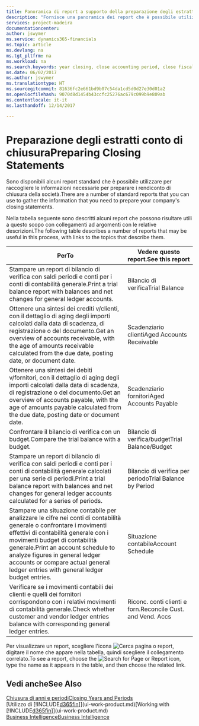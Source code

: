 ```yaml
---
title: Panoramica di report a supporto della preparazione degli estratti conto di chiusura | Documenti Microsoft
description: "Fornisce una panoramica dei report che è possibile utilizzare per raccogliere le informazioni e preparare gli estratti conto di chiusura della società alla chiusura dell'anno fiscale."
services: project-madeira
documentationcenter: 
author: jswymer
ms.service: dynamics365-financials
ms.topic: article
ms.devlang: na
ms.tgt_pltfrm: na
ms.workload: na
ms.search.keywords: year closing, close accounting period, close fiscal year, aging, creditor payments, vendor payments, assets, liabilities, equity, analysis, reporting, financial report, business intelligence, BI, Power Bi, KPI
ms.date: 06/02/2017
ms.author: jswymer
ms.translationtype: HT
ms.sourcegitcommit: 81636fc2e661bd9b07c54da1cd5d0d27e30d01a2
ms.openlocfilehash: 9070d8d1454b43ccfc25276ac679c099b9e809ab
ms.contentlocale: it-it
ms.lasthandoff: 12/14/2017

---
```

# <a name="preparing-closing-statements"></a><span data-ttu-id="7991c-103">Preparazione degli estratti conto di chiusura</span><span class="sxs-lookup"><span data-stu-id="7991c-103">Preparing Closing Statements</span></span>
<span data-ttu-id="7991c-104">Sono disponibili alcuni report standard che è possibile utilizzare per raccogliere le informazioni necessarie per preparare i rendiconto di chiusura della società.</span><span class="sxs-lookup"><span data-stu-id="7991c-104">There are a number of standard reports that you can use to gather the information that you need to prepare your company's closing statements.</span></span>

<span data-ttu-id="7991c-105">Nella tabella seguente sono descritti alcuni report che possono risultare utili a questo scopo con collegamenti ad argomenti con le relative descrizioni.</span><span class="sxs-lookup"><span data-stu-id="7991c-105">The following table describes a number of reports that may be useful in this process, with links to the topics that describe them.</span></span>

| <span data-ttu-id="7991c-106">Per</span><span class="sxs-lookup"><span data-stu-id="7991c-106">To</span></span> | <span data-ttu-id="7991c-107">Vedere questo report.</span><span class="sxs-lookup"><span data-stu-id="7991c-107">See this report</span></span> |
| --- | --- |
| <span data-ttu-id="7991c-108">Stampare un report di bilancio di verifica con saldi periodi e conti per i conti di contabilità generale.</span><span class="sxs-lookup"><span data-stu-id="7991c-108">Print a trial balance report with balances and net changes for general ledger accounts.</span></span> |<span data-ttu-id="7991c-109">Bilancio di verifica</span><span class="sxs-lookup"><span data-stu-id="7991c-109">Trial Balance</span></span> |
| <span data-ttu-id="7991c-110">Ottenere una sintesi dei crediti v/clienti, con il dettaglio di aging degli importi calcolati dalla data di scadenza, di registrazione o del documento.</span><span class="sxs-lookup"><span data-stu-id="7991c-110">Get an overview of accounts receivable, with the age of amounts receivable calculated from the due date, posting date, or document date.</span></span> |<span data-ttu-id="7991c-111">Scadenziario clienti</span><span class="sxs-lookup"><span data-stu-id="7991c-111">Aged Accounts Receivable</span></span> |
| <span data-ttu-id="7991c-112">Ottenere una sintesi dei debiti v/fornitori, con il dettaglio di aging degli importi calcolati dalla data di scadenza, di registrazione o del documento.</span><span class="sxs-lookup"><span data-stu-id="7991c-112">Get an overview of accounts payable, with the age of amounts payable calculated from the due date, posting date or document date.</span></span> |<span data-ttu-id="7991c-113">Scadenziario fornitori</span><span class="sxs-lookup"><span data-stu-id="7991c-113">Aged Accounts Payable</span></span> |
| <span data-ttu-id="7991c-114">Confrontare il bilancio di verifica con un budget.</span><span class="sxs-lookup"><span data-stu-id="7991c-114">Compare the trial balance with a budget.</span></span> |<span data-ttu-id="7991c-115">Bilancio di verifica/budget</span><span class="sxs-lookup"><span data-stu-id="7991c-115">Trial Balance/Budget</span></span> |
| <span data-ttu-id="7991c-116">Stampare un report di bilancio di verifica con saldi periodi e conti per i conti di contabilità generale calcolati per una serie di periodi.</span><span class="sxs-lookup"><span data-stu-id="7991c-116">Print a trial balance report with balances and net changes for general ledger accounts calculated for a series of periods.</span></span> |<span data-ttu-id="7991c-117">Bilancio di verifica per periodo</span><span class="sxs-lookup"><span data-stu-id="7991c-117">Trial Balance by Period</span></span> |
| <span data-ttu-id="7991c-118">Stampare una situazione contabile per analizzare le cifre nei conti di contabilità generale o confrontare i movimenti effettivi di contabilità generale con i movimenti budget di contabilità generale.</span><span class="sxs-lookup"><span data-stu-id="7991c-118">Print an account schedule to analyze figures in general ledger accounts or compare actual general ledger entries with general ledger budget entries.</span></span> |<span data-ttu-id="7991c-119">Situazione contabile</span><span class="sxs-lookup"><span data-stu-id="7991c-119">Account Schedule</span></span> |
| <span data-ttu-id="7991c-120">Verificare se i movimenti contabili dei clienti e quelli dei fornitori corrispondono con i relativi movimenti di contabilità generale.</span><span class="sxs-lookup"><span data-stu-id="7991c-120">Check whether customer and vendor ledger entries balance with corresponding general ledger entries.</span></span> |<span data-ttu-id="7991c-121">Riconc. conti clienti e forn.</span><span class="sxs-lookup"><span data-stu-id="7991c-121">Reconcile Cust. and Vend. Accs</span></span> |

<span data-ttu-id="7991c-122">Per visualizzare un report, scegliere l'icona ![Cerca pagina o report](media/ui-search/search_small.png "icona Cerca pagina o report"), digitare il nome che appare nella tabella, quindi scegliere il collegamento correlato.</span><span class="sxs-lookup"><span data-stu-id="7991c-122">To see a report, choose the ![Search for Page or Report](media/ui-search/search_small.png "Search for Page or Report icon") icon, type the name as it appears in the table, and then choose the related link.</span></span>

## <a name="see-also"></a><span data-ttu-id="7991c-123">Vedi anche</span><span class="sxs-lookup"><span data-stu-id="7991c-123">See Also</span></span>
[<span data-ttu-id="7991c-124">Chiusura di anni e periodi</span><span class="sxs-lookup"><span data-stu-id="7991c-124">Closing Years and Periods</span></span>](year-close-years-periods.md)  
<span data-ttu-id="7991c-125">[Utilizzo di [!INCLUDE[d365fin](includes/d365fin_md.md)]](ui-work-product.md)</span><span class="sxs-lookup"><span data-stu-id="7991c-125">[Working with [!INCLUDE[d365fin](includes/d365fin_md.md)]](ui-work-product.md)</span></span>  
[<span data-ttu-id="7991c-126">Business Intelligence</span><span class="sxs-lookup"><span data-stu-id="7991c-126">Business Intelligence</span></span>](bi.md)

